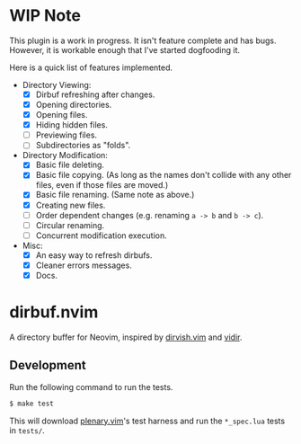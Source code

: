# WIP Note

This plugin is a work in progress. It isn't feature complete and has bugs.
However, it is workable enough that I've started dogfooding it.

Here is a quick list of features implemented.

* Directory Viewing:
  * [x] Dirbuf refreshing after changes.
  * [x] Opening directories.
  * [x] Opening files.
  * [x] Hiding hidden files.
  * [ ] Previewing files.
  * [ ] Subdirectories as "folds".
* Directory Modification:
  * [x] Basic file deleting.
  * [x] Basic file copying. (As long as the names don't collide with any other
    files, even if those files are moved.)
  * [x] Basic file renaming. (Same note as above.)
  * [x] Creating new files.
  * [ ] Order dependent changes (e.g. renaming `a -> b` and `b -> c`).
  * [ ] Circular renaming.
  * [ ] Concurrent modification execution.
* Misc:
  * [x] An easy way to refresh dirbufs.
  * [x] Cleaner errors messages.
  * [x] Docs.

# dirbuf.nvim

A directory buffer for Neovim, inspired by [dirvish.vim] and [vidir].

## Development

Run the following command to run the tests.

```sh
$ make test
```

This will download [plenary.vim]'s test harness and run the `*_spec.lua` tests in
`tests/`.

[dirvish.vim]: https://github.com/justinmk/vim-dirvish
[vidir]: https://github.com/trapd00r/vidir
[plenary.vim]: https://github.com/nvim-lua/plenary.nvim

